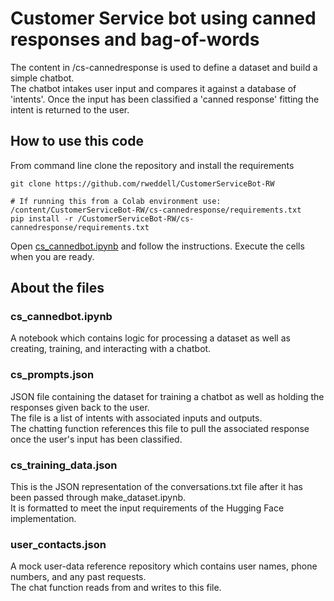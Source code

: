 # Customer Service bot using canned responses and bag-of-words

The content in /cs-cannedresponse is used to define a dataset and build a simple chatbot.  
The chatbot intakes user input and compares it against a database of 'intents'. 
Once the input has been classified a 'canned response' fitting the intent is returned to the user.  

## How to use this code
From command line clone the repository and install the requirements    
```
git clone https://github.com/rweddell/CustomerServiceBot-RW  

# If running this from a Colab environment use: /content/CustomerServiceBot-RW/cs-cannedresponse/requirements.txt
pip install -r /CustomerServiceBot-RW/cs-cannedresponse/requirements.txt
```
Open [cs_cannedbot.ipynb](https://github.com/rweddell/CustomerServiceBot-RW/blob/main/cs-cannedresponse/cs_cannedbot.ipynb) and follow the instructions. Execute the cells when you are ready.  

## About the files
### cs_cannedbot.ipynb
A notebook which contains logic for processing a dataset as well as creating, training, and interacting with a chatbot.  
### cs_prompts.json
JSON file containing the dataset for training a chatbot as well as holding the responses given back to the user.   
The file is a list of intents with associated inputs and outputs.  
The chatting function references this file to pull the associated response once the user's input has been classified.  
### cs_training_data.json
This is the JSON representation of the conversations.txt file after it has been passed through make_dataset.ipynb.   
It is formatted to meet the input requirements of the Hugging Face implementation.  
### user_contacts.json
A mock user-data reference repository which contains user names, phone numbers, and any past requests.  
The chat function reads from and writes to this file.  
